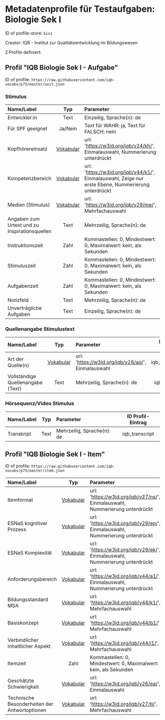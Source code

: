 # Metadatenprofile für Testaufgaben: Biologie Sek I

ID of profile-store: `bis1`

Creator: IQB - Institut zur Qualitätsentwicklung im Bildungswesen

2 Profile definiert:

## Profil "IQB Biologie Sek I - Aufgabe"

ID of profile: `https://raw.githubusercontent.com/iqb-vocabs/p75/master/unit.json`

### Stimulus

| Name/Label | Typ | Parameter | ID Profil-Eintrag |
| :--- | :---: | :--- | :---: |
| Entwickler:in | Text | Einzeilig, Sprache(n): de   | iqb_author |
| Für SPF geeignet | Ja/Nein | Text für WAHR: ja, Text für FALSCH: nein | iqb_spf |
| Kopfhörereinsatz | [Vokabular](https://w3id.org/iqb/v24/kh/) | url: 'https://w3id.org/iqb/v24/kh/', Einmalauswahl, Nummerierung unterdrückt | iqb_phones |
| Kompetenzbereich | [Vokabular](https://w3id.org/iqb/v44/k1/) | url: 'https://w3id.org/iqb/v44/k1/', Einmalauswahl, Zeige nur erste Ebene, Nummerierung unterdrückt | iqb_competence |
| Medien (Stimulus) | [Vokabular](https://w3id.org/iqb/v29/me/) | url: 'https://w3id.org/iqb/v29/me/', Mehrfachauswahl | iqb_media |
| Angaben zum Urtext und zu Inspirationsquellen | Text | Mehrzeilig, Sprache(n): de   | iqb_additional_info |
| Instruktionszeit | Zahl | Kommastellen: 0, Mindestwert: 0, Maximalwert: kein, als Sekunden | iqb_time_instructions |
| Stimuluszeit | Zahl | Kommastellen: 0, Mindestwert: 0, Maximalwert: kein, als Sekunden | iqb_time_stimulus |
| Aufgabenzeit | Zahl | Kommastellen: 0, Mindestwert: 0, Maximalwert: kein, als Sekunden | iqb_time_unit |
| Notizfeld | Text | Mehrzeilig, Sprache(n): de   | iqb_note_field |
| Unverträgliche Aufgaben | Text | Einzeilig, Sprache(n): de   | iqb_compatibility |

### Quellenangabe Stimulustext

| Name/Label | Typ | Parameter | ID Profil-Eintrag |
| :--- | :---: | :--- | :---: |
| Art der Quelle(n) | [Vokabular](https://w3id.org/iqb/v28/aq/) | url: 'https://w3id.org/iqb/v28/aq/', Einmalauswahl | iqb_type_source |
| Vollständige Quellenangabe (Text) | Text | Mehrzeilig, Sprache(n): de   | iqb_copyright |

### Hörsequenz/Video Stimulus

| Name/Label | Typ | Parameter | ID Profil-Eintrag |
| :--- | :---: | :--- | :---: |
| Transkript | Text | Mehrzeilig, Sprache(n): de   | iqb_transcript |

## Profil "IQB Biologie Sek I - Item"

ID of profile: `https://raw.githubusercontent.com/iqb-vocabs/p75/master/item.json`

| Name/Label | Typ | Parameter | ID Profil-Eintrag |
| :--- | :---: | :--- | :---: |
| Itemformat | [Vokabular](https://w3id.org/iqb/v27/ns/) | url: 'https://w3id.org/iqb/v27/ns/', Einmalauswahl, Nummerierung unterdrückt | iqb_item_format |
| ESNaS kognitiver Prozess | [Vokabular](https://w3id.org/iqb/v29/ep/) | url: 'https://w3id.org/iqb/v29/ep/', Einmalauswahl, Nummerierung unterdrückt | iqb_esnas_process |
| ESNaS Komplexität | [Vokabular](https://w3id.org/iqb/v29/ek/) | url: 'https://w3id.org/iqb/v29/ek/', Einmalauswahl, Nummerierung unterdrückt | iqb_esnas_complexity |
| Anforderungsbereich | [Vokabular](https://w3id.org/iqb/v44/a1/) | url: 'https://w3id.org/iqb/v44/a1/', Einmalauswahl, Nummerierung unterdrückt | iqb_requirement_area |
| Bildungsstandard MSA | [Vokabular](https://w3id.org/iqb/v44/k1/) | url: 'https://w3id.org/iqb/v44/k1/', Mehrfachauswahl | iqb_standards_msa |
| Basiskonzept | [Vokabular](https://w3id.org/iqb/v44/b1/) | url: 'https://w3id.org/iqb/v44/b1/', Mehrfachauswahl | iqb_basic_concept |
| Verbindlicher inhaltlicher Aspekt | [Vokabular](https://w3id.org/iqb/v44/i1/) | url: 'https://w3id.org/iqb/v44/i1/', Mehrfachauswahl | iqb_content_aspect |
| Itemzeit | Zahl | Kommastellen: 0, Mindestwert: 0, Maximalwert: kein, als Sekunden | iqb_time_item |
| Geschätzte Schwierigkeit | [Vokabular](https://w3id.org/iqb/v26/ea/) | url: 'https://w3id.org/iqb/v26/ea/', Einmalauswahl | iqb_exante_difficulty |
| Technische Besonderheiten der Antwortoptionen | [Vokabular](https://w3id.org/iqb/v27/ti/) | url: 'https://w3id.org/iqb/v27/ti/', Mehrfachauswahl | iqb_itemtech |


